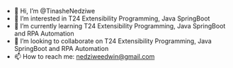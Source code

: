 - 👋 Hi, I’m @TinasheNedziwe
- 👀 I’m interested in T24 Extensibility Programming, Java SpringBoot 
- 🌱 I’m currently learning T24 Extensibility Programming, Java SpringBoot and RPA Automation
- 💞️ I’m looking to collaborate on T24 Extensibility Programming, Java SpringBoot and RPA Automation
- 📫 How to reach me: nedziweedwin@gmail.com

<!---
TinasheNedziwe/TinasheNedziwe is a ✨ special ✨ repository because its `README.md` (this file) appears on your GitHub profile.
You can click the Preview link to take a look at your changes.
--->
